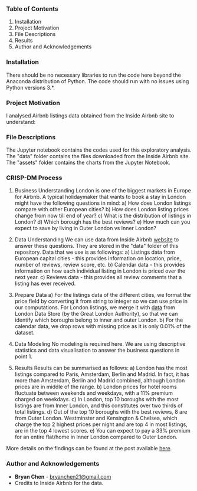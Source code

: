 ### Table of Contents
1. Installation
2. Project Motivation
3. File Descriptions
4. Results
5. Author and Acknowledgements


### Installation

There should be no necessary libraries to run the code here beyond the Anaconda distribution of Python. The code should run with no issues using Python versions 3.*.

### Project Motivation

I analysed Airbnb listings data obtained from the Inside Airbnb site to understand:


### File Descriptions
The Jupyter notebook contains the codes used for this exploratory analysis. 
The "data" folder contains the files downloaded from the Inside Airbnb site. 
The "assets" folder contains the charts from the Jupyter Notebook. 

### CRISP-DM Process
1. Business Understanding
London is one of the biggest markets in Europe for Airbnb. A typical holidaymaker that wants to book a stay in London might have the following questions in mind:
a) How does London listings compare with other European cities?
b) How does London listing prices change from now till end of year?
c) What is the distribution of listings in London?
d) Which borough has the best reviews?
e) How much can you expect to save by living in Outer London vs Inner London?

2. Data Understanding
We can use data from Inside Airbnb [website](http://insideairbnb.com/get-the-data.html) to answer these questions. They are stored in the "data" folder of this repository. Data that we use is as followings:
a) Listings data from European capital cities - this provides information on location, price, number of reviews, review score, etc.
b) Calendar data - this provides information on how each individual listing in London is priced over the next year. 
c) Reviews data - this provides all review comments that a listing has ever received.

3. Prepare Data
a) For the listings data of the different cities, we format the price field by converting it from string to integer so we can use price in our computations. For London listings, we merge it with [data](https://data.london.gov.uk/dataset/london-borough-profiles) from London Data Store (by the Great London Authority), so that we can identify which boroughs belong to inner and outer London. 
b) For the calendar data, we drop rows with missing price as it is only 0.01% of the dataset. 

4. Data Modeling
No modeling is required here. We are using descriptive statistics and data visualisation to answer the business questions in point 1. 

5. Results
Results can be summarised as follows:
a) London has the most listings compared to Paris, Amsterdam, Berlin and Madrid. In fact, it has more than Amsterdam, Berlin and Madrid combined, although London prices are in middle of the range. 
b) London prices for hotel rooms fluctuate between weekends and weekdays, with a 11% premium charged on weekdays. 
c) In London, top 10 boroughs with the most listings are from Inner London, and this constitutes over two thirds of total listings. 
d) Out of the top 10 boroughs with the best reviews, 8 are from Outer London. Westminster and Kensington & Chelsea, which charge the top 2 highest prices per night and are top 4 in most listings, are in the top 4 lowest scores.
e) You can expect to pay a 33% premium for an entire flat/home in Inner London compared to Outer London.

More details on the findings can be found at the post available [here](https://medium.com/@bryanchen21/londons-airbnb-market-explained-visually-2b9bb4d746aa).


### Author and Acknowledgements
- **Bryan Chen** - bryanchen21@gmail.com
- Credits to Inside Airbnb for the data. 
